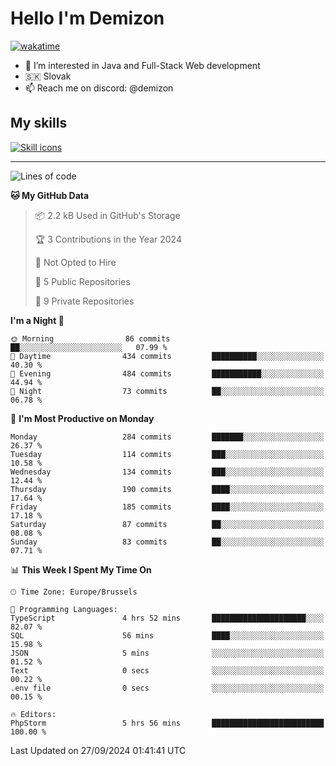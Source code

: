 # Hello I'm Demizon
[![wakatime](https://wakatime.com/badge/user/6ad1949f-d6d7-44f9-9eee-c35e54cc499b.svg)](https://wakatime.com/@6ad1949f-d6d7-44f9-9eee-c35e54cc499b)
- 👀 I’m interested in Java and Full-Stack Web development
- 🇸🇰 Slovak
- 📫 Reach me on discord: @demizon

## My skills
[![Skill icons](https://skillicons.dev/icons?i=java,js,ts,html,css,react,nextjs,tailwind,supabase,py,git,docker,linux,mysql,postgres,mongo&theme=dark)](https://github.com/Demizon3433)

---

<!--START_SECTION:waka-->
![Lines of code](https://img.shields.io/badge/From%20Hello%20World%20I%27ve%20Written-304.2%20thousand%20lines%20of%20code-blue)

**🐱 My GitHub Data** 

> 📦 2.2 kB Used in GitHub's Storage 
 > 
> 🏆 3 Contributions in the Year 2024
 > 
> 🚫 Not Opted to Hire
 > 
> 📜 5 Public Repositories 
 > 
> 🔑 9 Private Repositories 
 > 
**I'm a Night 🦉** 

```text
🌞 Morning                86 commits          ██░░░░░░░░░░░░░░░░░░░░░░░   07.99 % 
🌆 Daytime                434 commits         ██████████░░░░░░░░░░░░░░░   40.30 % 
🌃 Evening                484 commits         ███████████░░░░░░░░░░░░░░   44.94 % 
🌙 Night                  73 commits          ██░░░░░░░░░░░░░░░░░░░░░░░   06.78 % 
```
📅 **I'm Most Productive on Monday** 

```text
Monday                   284 commits         ███████░░░░░░░░░░░░░░░░░░   26.37 % 
Tuesday                  114 commits         ███░░░░░░░░░░░░░░░░░░░░░░   10.58 % 
Wednesday                134 commits         ███░░░░░░░░░░░░░░░░░░░░░░   12.44 % 
Thursday                 190 commits         ████░░░░░░░░░░░░░░░░░░░░░   17.64 % 
Friday                   185 commits         ████░░░░░░░░░░░░░░░░░░░░░   17.18 % 
Saturday                 87 commits          ██░░░░░░░░░░░░░░░░░░░░░░░   08.08 % 
Sunday                   83 commits          ██░░░░░░░░░░░░░░░░░░░░░░░   07.71 % 
```


📊 **This Week I Spent My Time On** 

```text
🕑︎ Time Zone: Europe/Brussels

💬 Programming Languages: 
TypeScript               4 hrs 52 mins       █████████████████████░░░░   82.07 % 
SQL                      56 mins             ████░░░░░░░░░░░░░░░░░░░░░   15.98 % 
JSON                     5 mins              ░░░░░░░░░░░░░░░░░░░░░░░░░   01.52 % 
Text                     0 secs              ░░░░░░░░░░░░░░░░░░░░░░░░░   00.22 % 
.env file                0 secs              ░░░░░░░░░░░░░░░░░░░░░░░░░   00.15 % 

🔥 Editors: 
PhpStorm                 5 hrs 56 mins       █████████████████████████   100.00 % 
```


 Last Updated on 27/09/2024 01:41:41 UTC
<!--END_SECTION:waka-->
